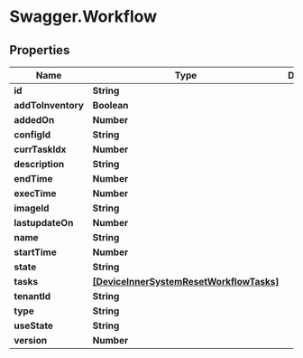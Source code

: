 # Swagger.Workflow

## Properties
Name | Type | Description | Notes
------------ | ------------- | ------------- | -------------
**id** | **String** |  | [optional] 
**addToInventory** | **Boolean** |  | [optional] 
**addedOn** | **Number** |  | [optional] 
**configId** | **String** |  | [optional] 
**currTaskIdx** | **Number** |  | [optional] 
**description** | **String** |  | [optional] 
**endTime** | **Number** |  | [optional] 
**execTime** | **Number** |  | [optional] 
**imageId** | **String** |  | [optional] 
**lastupdateOn** | **Number** |  | [optional] 
**name** | **String** |  | [optional] 
**startTime** | **Number** |  | [optional] 
**state** | **String** |  | [optional] 
**tasks** | [**[DeviceInnerSystemResetWorkflowTasks]**](DeviceInnerSystemResetWorkflowTasks.md) |  | [optional] 
**tenantId** | **String** |  | [optional] 
**type** | **String** |  | [optional] 
**useState** | **String** |  | [optional] 
**version** | **Number** |  | [optional] 


